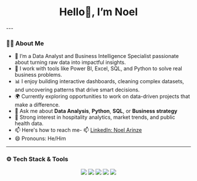  <h1 align="center">Hello👋, I’m Noel</h1>
 ---
 
### 👩‍💻 About Me
- 👀  I’m a Data Analyst and Business Intelligence Specialist passionate about turning raw data into impactful insights.
- 💼 I work with tools like Power BI, Excel, SQL, and Python to solve real business problems.
- 📊 I enjoy building interactive dashboards, cleaning complex datasets, and uncovering patterns that drive smart decisions.
- 🌍 Currently exploring opportunities to work on data-driven projects that make a difference.
- 💬 Ask me about **Data Analysis**, **Python**, **SQL**, or **Business strategy** 
- 🧠 Strong interest in hospitality analytics, market trends, and public health data.
- 📫 Here's how to reach me- 📫 [LinkedIn: Noel Arinze](https://www.linkedin.com/in/arinze-noel-egwu-094178328/)
- 😄 Pronouns: He/Him

 ---

### ⚙️ Tech Stack & Tools
<p align="center">
  <img src="https://img.shields.io/badge/Python-3776AB?style=for-the-badge&logo=python&logoColor=white" />
  <img src="https://img.shields.io/badge/SQL-4479A1?style=for-the-badge&logo=postgresql&logoColor=white" />
  <img src="https://img.shields.io/badge/Power%20BI-F2C811?style=for-the-badge&logo=powerbi&logoColor=white" />
  <img src="https://img.shields.io/badge/Pandas-150458?style=for-the-badge&logo=pandas&logoColor=white" />
  <img src="https://img.shields.io/badge/Jupyter-F37626?style=for-the-badge&logo=jupyter&logoColor=white" />
</p>
